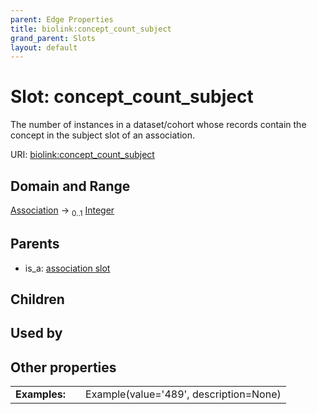 ```yaml
---
parent: Edge Properties
title: biolink:concept_count_subject
grand_parent: Slots
layout: default
---
```


# Slot: concept_count_subject


The number of instances in a dataset/cohort whose records contain the concept in the subject slot of an association.

URI: [biolink:concept_count_subject](https://w3id.org/biolink/vocab/concept_count_subject)

## Domain and Range

[Association](Association.md) ->  <sub>0..1</sub> [Integer](types/Integer.md)

## Parents

 *  is_a: [association slot](association_slot.md)

## Children


## Used by


## Other properties

|  |  |  |
| --- | --- | --- |
| **Examples:** | | Example(value='489', description=None) |

